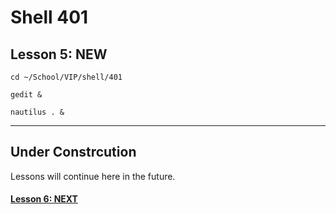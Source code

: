 # Shell 401
## Lesson 5: NEW

`cd ~/School/VIP/shell/401`

`gedit &`

`nautilus . &`

___

## Under Constrcution
Lessons will continue here in the future.

#### [Lesson 6: NEXT](https://github.com/inkVerb/vip/blob/master/401-shell/Lesson-06.md)
